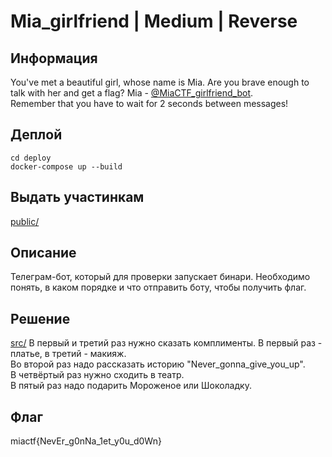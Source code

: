 # Mia_girlfriend | Medium | Reverse

## Информация

You've met a beautiful girl, whose name is Mia.
Are you brave enough to talk with her and get a flag?
Mia - [@MiaCTF_girlfriend_bot](https://t.me/MiaCTF_girlfriend_bot).  
Remember that you have to wait for 2 seconds between messages!

## Деплой

```
cd deploy
docker-compose up --build
```


## Выдать участинкам

[public/](public/)

## Описание

Телеграм-бот, который для проверки запускает бинари. Необходимо понять, в каком порядке и что отправить боту, чтобы получить флаг.

## Решение

[src/](src/)
В первый и третий раз нужно сказать комплименты. В первый раз - платье, в третий - макияж.  
Во второй раз надо рассказать историю "Never_gonna_give_you_up".  
В четвёртый раз нужно сходить в театр.  
В пятый раз надо подарить Мороженое или Шоколадку.


## Флаг

miactf{NevEr_g0nNa_1et_y0u_d0Wn}

